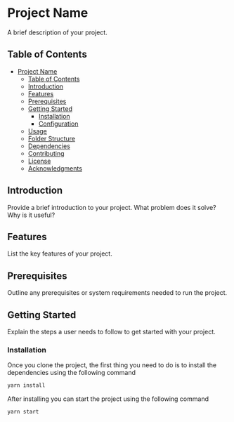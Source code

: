 # Project Name

A brief description of your project.

## Table of Contents

- [Project Name](#project-name)
  - [Table of Contents](#table-of-contents)
  - [Introduction](#introduction)
  - [Features](#features)
  - [Prerequisites](#prerequisites)
  - [Getting Started](#getting-started)
    - [Installation](#installation)
    - [Configuration](#configuration)
  - [Usage](#usage)
  - [Folder Structure](#folder-structure)
  - [Dependencies](#dependencies)
  - [Contributing](#contributing)
  - [License](#license)
  - [Acknowledgments](#acknowledgments)

## Introduction

Provide a brief introduction to your project. What problem does it solve? Why is it useful?

## Features

List the key features of your project.

## Prerequisites

Outline any prerequisites or system requirements needed to run the project.

## Getting Started

Explain the steps a user needs to follow to get started with your project.

### Installation

Once you clone the project, the first thing you need to do is to install the dependencies using the following command

```bash
yarn install
```

After installing you can start the project using the following command

```bash
yarn start
```
